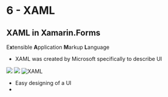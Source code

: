 # 6 - XAML
## XAML in Xamarin.Forms
E**x**tensible **A**pplication **M**arkup **L**anguage
- XAML was created by Microsoft specifically to describe UI

![](https://i.imgur.com/69Yi3cx.png)
![](https://i.imgur.com/eNY1NYt.png)
![XAML](https://i.imgur.com/XW7trfY.png)

- Easy designing of a UI
- 
<!--stackedit_data:
eyJoaXN0b3J5IjpbLTE3NTg1ODMyMSwtMTE2Mjk0NTc2OCwxNj
gxNTg4MDc0XX0=
-->